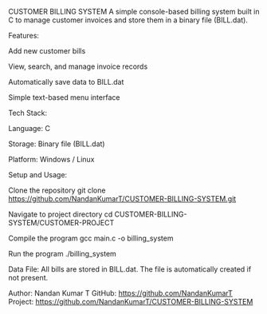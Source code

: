CUSTOMER BILLING SYSTEM
A simple console-based billing system built in C to manage customer invoices and store them in a binary file (BILL.dat).

Features:

Add new customer bills

View, search, and manage invoice records

Automatically save data to BILL.dat

Simple text-based menu interface

Tech Stack:

Language: C

Storage: Binary file (BILL.dat)

Platform: Windows / Linux


Setup and Usage:

Clone the repository
git clone https://github.com/NandanKumarT/CUSTOMER-BILLING-SYSTEM.git

Navigate to project directory
cd CUSTOMER-BILLING-SYSTEM/CUSTOMER-PROJECT

Compile the program
gcc main.c -o billing_system

Run the program
./billing_system

Data File:
All bills are stored in BILL.dat.
The file is automatically created if not present.

Author:
Nandan Kumar T
GitHub: https://github.com/NandanKumarT
Project: https://github.com/NandanKumarT/CUSTOMER-BILLING-SYSTEM
